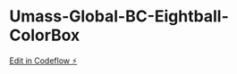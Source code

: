 # Umass-Global-BC-Eightball-ColorBox

[Edit in Codeflow ⚡️](https://stackblitz.com/~/github.com/jmontinard/Umass-Global-BC-Eightball-ColorBox)